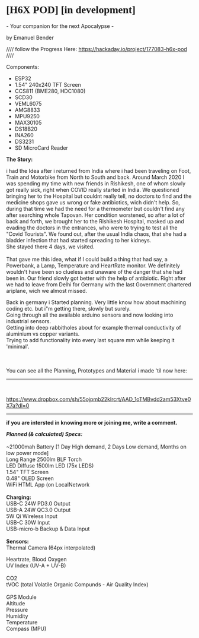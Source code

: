 
<h1 style="font-family:verdana;">[H6X POD] [in development]</h1>
- Your companion for the next Apocalypse -			

<p>by Emanuel Bender
  
//// follow the Progress Here: https://hackaday.io/project/177083-h6x-pod ////

Components:
- ESP32
- 1.54" 240x240 TFT Screen
- CCS811 (BME280, HDC1080)
- SCD30
- VEML6075
- AMG8833
- MPU9250
- MAX30105
- DS18B20
- INA260
- DS3231
- SD MicroCard Reader

<p><b>The Story:</b><br/>

i had the Idea after i returned from India where i had been traveling on Foot, Train and Motorbike from North to South and back. 
Around March 2020 I was spending my time with new friends in Rishikesh, one of whom slowly got really sick, right when COVID really started in India.
We questioned bringing her to the Hospital but couldnt really tell, no doctors to find and the medicine shops gave us wrong or fake antibiotics, wich didn't help.
So, during that time we had the need for a thermometer but couldn't find any after searching whole Tapovan.
Her condition worstened, so after a lot of back and forth, we brought her to the Rishikesh Hospital, masked up and evading the doctors in the entrances, who were to trying to test all the "Covid Tourists".
We found out, after the usual India chaos, that she had a bladder infection that had started spreading to her kidneys. <br/>
She stayed there 4 days, we visited. <br/>
<br/>
That gave me this idea, what if I could build a thing that had say, a Powerbank, a Lamp, Temperature and HeartRate monitor.
We definitely wouldn't have been so clueless and unaware of the danger that she had been in.
Our friend slowly got better with the help of antibiotic. Right after we had to leave from Delhi for Germany with the last 
Government chartered ariplane, wich we almost missed.<br/>

Back in germany i Started planning. Very little know how about machining coding etc. but i"m getting there, slowly but surely.<br/>
Going through all the available arduino sensors and now looking into industrial sensors.<br/>
Getting into deep rabbitholes about for example thermal conductivity of aluminium vs copper variants.<br/>
Trying to add functionality into every last square mm while keeping it 'minimal'.<br/>
<br/>
<br/>

You can see all the Planning, Prototypes and Material i made 'til now here:<br/>
______________________________________________________________________________
<br/>

https://www.dropbox.com/sh/55ojpmb22klrcrt/AAD_1oTMBvdd2am53Xtve0X7a?dl=0 <br/>
______________________________________________________________________________
<p>
<b>if you are intersted in knowing more or joining me, write a comment.</b>
<p>    <p/>


<p><i><b> Planned (& calculated) Specs:</b></i><br/>
<br/>
~21000mah Battery [1 Day High demand, 2 Days Low demand, Months on low power mode]<br/>
Long Range 2500lm BLF Torch<br/>
LED Diffuse 1500lm LED (75x LEDS)<br/>
1.54" TFT Screen<br/>
0.48" OLED Screen <br/>
WiFi HTML App (on LocalNetwork<br/>
<br/>
<b>Charging:</b><br/>
USB-C 24W PD3.0 Output<br/>
USB-A 24W QC3.0 Output<br/>
5W Qi Wireless Input<br/>
USB-C 30W Input<br/>
USB-micro-b Backup & Data Input<br/>
<br/>
<b> Sensors:</b><br/>
Thermal Camera (64px interpolated) <p/>
Heartrate, Blood Oxygen<br/>
UV Index (UV-A + UV-B)<br/>
<br/>
CO2<br/>
tVOC (total Volatile Organic Compunds - Air Quality Index)<br/>
<br/>
GPS Module<br/>
Altitude<br/>
Pressure<br/>
Humidity<br/>
Temperature<br/>
Compass (MPU)<br/>
  <br/>






